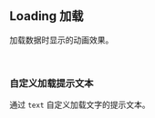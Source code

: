 <div class="demo-header">
<p class="overviewicon">
  <span class="wapi-form-loading"/>
</p>

## Loading 加载

<nova-uxlink widget-name="Loading"></nova-uxlink>

加载数据时显示的动画效果。

<br>
</div>

### 自定义加载提示文本

通过 `text` 自定义加载文字的提示文本。

<demo-editor-mobilefirst link="loading/loading-tip-text.vue"></demo-editor-mobilefirst>

<br>
